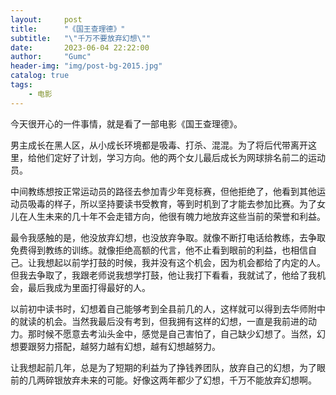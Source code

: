 ```yaml
---
layout:     post
title:      "《国王查理德》"
subtitle:   "\"千万不要放弃幻想\""
date:       2023-06-04 22:22:00
author:     "Gumc"
header-img: "img/post-bg-2015.jpg"
catalog: true
tags:
    - 电影
---
```

今天很开心的一件事情，就是看了一部电影《国王查理德》。

男主成长在黑人区，从小成长环境都是吸毒、打杀、混混。为了将后代带离开这里，给他们定好了计划，学习方向。他的两个女儿最后成长为网球排名前二的运动员。

中间教练想按正常运动员的路径去参加青少年竞标赛，但他拒绝了，他看到其他运动员吸毒的样子，所以坚持要读书受教育，等到时机到了才能去参加比赛。为了女儿在人生未来的几十年不会走错方向，他很有魄力地放弃这些当前的荣誉和利益。

最令我感触的是，他没放弃幻想，也没放弃争取。就像不断打电话给教练，去争取免费得到教练的训练。就像拒绝高额的代言，他不止看到眼前的利益，也相信自己。让我想起以前学打鼓的时候，我并没有这个机会，因为机会都给了内定的人。但我去争取了，我跟老师说我想学打鼓，他让我打下看看，我就试了，他给了我机会，最后我成为里面打得最好的人。

以前初中读书时，幻想着自己能够考到全县前几的人，这样就可以得到去华师附中的就读的机会。当然我最后没有考到，但我拥有这样的幻想，一直是我前进的动力。那时候不愿意去考汕头金中，感觉是自己害怕了，自己缺少幻想了。当然，幻想要跟努力搭配，越努力越有幻想，越有幻想越努力。

让我想起前几年，总是为了短期的利益为了挣钱养团队，放弃自己的幻想，为了眼前的几两碎银放弃未来的可能。好像这两年都少了幻想，千万不能放弃幻想啊。

